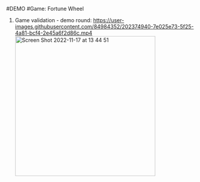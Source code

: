 #DEMO
#Game: Fortune Wheel
  1. Game validation - demo round: https://user-images.githubusercontent.com/84984352/202374940-7e025e73-5f25-4a81-bcf4-2e45a6f2d86c.mp4
    <img width="374" alt="Screen Shot 2022-11-17 at 13 44 51" src="https://user-images.githubusercontent.com/84984352/202375462-f7fb8d3e-a307-4106-83ef-2606fc8aa693.png">
